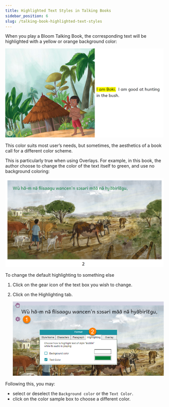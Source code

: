 ```yaml
---
title: Highlighted Text Styles in Talking Books
sidebar_position: 6
slug: /talking-book-highlighted-text-styles
---
```




When you play a Bloom Talking Book, the corresponding text will be highlighted with a yellow or orange background color:


![](./talking-book-highlighted-text-styles.e5ef93c5-0c6e-4cbb-8174-4ae4a854ca18.png)


This color suits most user’s needs, but sometimes, the aesthetics of a book call for a different color scheme.


This is particularly true when using Overlays. For example, in this book, the author choose to change the color of the text itself to green, and use no background coloring:


![](./talking-book-highlighted-text-styles.30a34373-a31a-40fd-a0ac-7ac7cc7e525f.png)


To change the default highlighting to something else

1. Click on the gear icon of the text box you wish to change.
2. Click on the Highlighting tab.

	![](./talking-book-highlighted-text-styles.d01757e5-3a06-45d1-b792-55f2bf41cd9b.png)


Following this, you may:

- select or deselect the `Background color` or the `Text Color`.
- click on the color sample box to choose a different color.
